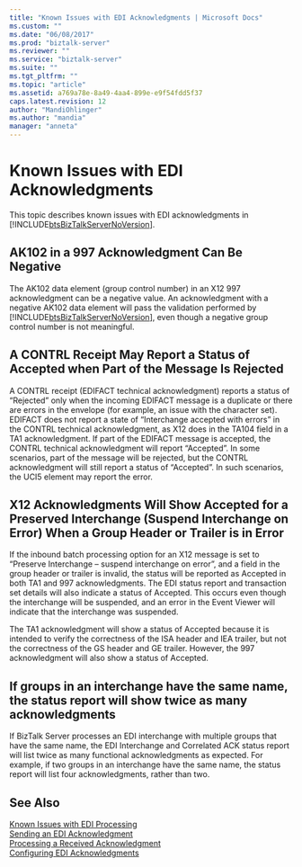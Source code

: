 ```yaml
---
title: "Known Issues with EDI Acknowledgments | Microsoft Docs"
ms.custom: ""
ms.date: "06/08/2017"
ms.prod: "biztalk-server"
ms.reviewer: ""
ms.service: "biztalk-server"
ms.suite: ""
ms.tgt_pltfrm: ""
ms.topic: "article"
ms.assetid: a769a78e-8a49-4aa4-899e-e9f54fdd5f37
caps.latest.revision: 12
author: "MandiOhlinger"
ms.author: "mandia"
manager: "anneta"
---
```

# Known Issues with EDI Acknowledgments
This topic describes known issues with EDI acknowledgments in [!INCLUDE[btsBizTalkServerNoVersion](../includes/btsbiztalkservernoversion-md.md)].  
  
## AK102 in a 997 Acknowledgment Can Be Negative  
 The AK102 data element (group control number) in an X12 997 acknowledgment can be a negative value. An acknowledgment with a negative AK102 data element will pass the validation performed by [!INCLUDE[btsBizTalkServerNoVersion](../includes/btsbiztalkservernoversion-md.md)], even though a negative group control number is not meaningful.  
  
## A CONTRL Receipt May Report a Status of Accepted when Part of the Message Is Rejected  
 A CONTRL receipt (EDIFACT technical acknowledgment) reports a status of “Rejected” only when the incoming EDIFACT message is a duplicate or there are errors in the envelope (for example, an issue with the character set). EDIFACT does not report a state of “Interchange accepted with errors” in the CONTRL technical acknowledgment, as X12 does in the TA104 field in a TA1 acknowledgment. If part of the EDIFACT message is accepted, the CONTRL technical acknowledgment will report “Accepted”. In some scenarios, part of the message will be rejected, but the CONTRL acknowledgment will still report a status of “Accepted”. In such scenarios, the UCI5 element may report the error.  
  
## X12 Acknowledgments Will Show Accepted for a Preserved Interchange (Suspend Interchange on Error) When a Group Header or Trailer is in Error  
 If the inbound batch processing option for an X12 message is set to “Preserve Interchange – suspend interchange on error”, and a field in the group header or trailer is invalid, the status will be reported as Accepted in both TA1 and 997 acknowledgments. The EDI status report and transaction set details will also indicate a status of Accepted. This occurs even though the interchange will be suspended, and an error in the Event Viewer will indicate that the interchange was suspended.  
  
 The TA1 acknowledgment will show a status of Accepted because it is intended to verify the correctness of the ISA header and IEA trailer, but not the correctness of the GS header and GE trailer. However, the 997 acknowledgment will also show a status of Accepted.  
  
## If groups in an interchange have the same name, the status report will show twice as many acknowledgments  
 If BizTalk Server processes an EDI interchange with multiple groups that have the same name, the EDI Interchange and Correlated ACK status report will list twice as many functional acknowledgments as expected. For example, if two groups in an interchange have the same name, the status report will list four acknowledgments, rather than two.  
  
## See Also  
 [Known Issues with EDI Processing](../core/known-issues-with-edi-processing.md)   
 [Sending an EDI Acknowledgment](../core/sending-an-edi-acknowledgment.md)   
 [Processing a Received Acknowledgment](../core/processing-a-received-acknowledgment.md)   
 [Configuring EDI Acknowledgments](../core/configuring-edi-acknowledgments.md)
